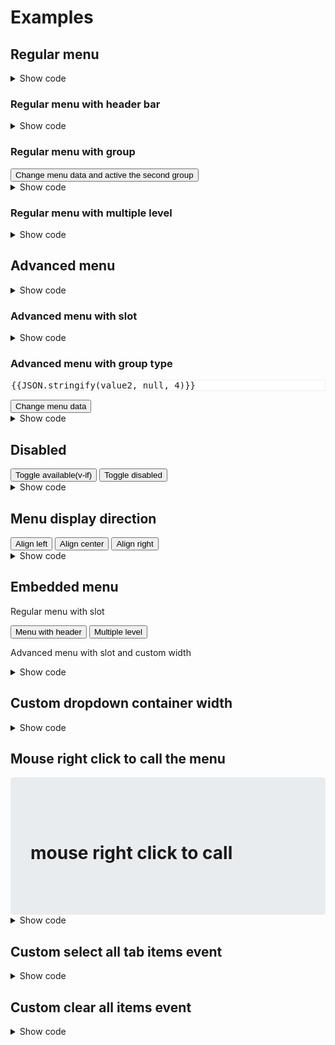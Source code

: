 # Examples

## Regular menu

<div class="my-3">
  <ClientOnly>
    <vue-select-menu :data="menu" type="regular" @show="showLog" @hide="hideLog">
      <template #row="{ row }">
        <span>
          <fa-icon class="fa-lg mr-2" :icon="row.icon.split(',')" v-if="row.icon" />
          &nbsp;
          <span v-html="row.content"></span>
        </span>
      </template>
    </vue-select-menu>
  </ClientOnly>
</div>

<details>
  <summary>Show code</summary>

```vue
<template>
  <vue-select-menu :data="menu" type="regular" @show="showLog" @hide="hideLog">
    <template #row="{ row }">
      <span>
        <fa-icon class="fa-lg mr-2" :icon="row.icon.split(',')" v-if="row.icon" />
        &nbsp;
        <span v-html="row.content"></span>
      </span>
    </template>
  </vue-select-menu>
</template>

<script>
import { VueSelectMenu } from "@therunninghub/vue-select-menu"
import '@therunninghub/vue-select-menu/dist/VueSelectMenu.css'

export default {
  components: { VueSelectMenu },
  data: () => ({
    menu: [
      { content: '163 NetEase', url: 'http://www.163.com' },
      { content: 'Sina', url: 'http://www.sina.com' },
      { content: 'sm-divider' },
      { content: 'GitHub', icon: 'fab,github', url: 'https://github.com' },
      { content: 'Reddit', icon: 'fab,reddit', url: 'https://www.reddit.com' },
      { content: 'Facebook', icon: 'fab,facebook', url: 'https://www.facebook.com', disabled: true },
      { content: 'Twitter', icon: 'fab,twitter', url: 'https://twitter.com', disabled: true },
      { content: 'sm-divider' },
      { content: 'Click this menu item to trigger your callback', callback: this.doSome }
    ]
  }),
  methods: {
    showLog() {
      console.log('show')
    },
    hideLog() {
      console.log('hide')
    }
  }
};
</script>
```

</details>

### Regular menu with header bar

<div class="my-3">
  <ClientOnly>
    <vue-select-menu :data="menu" type="regular" title="Menu with header" />
  </ClientOnly>
</div>

<details>
  <summary>Show code</summary>

```vue
<template>
  <vue-select-menu :data="menu" type="regular" title="Menu with header" />
</template>

<script>
import { VueSelectMenu } from "@therunninghub/vue-select-menu"
import '@therunninghub/vue-select-menu/dist/VueSelectMenu.css'

export default {
  components: { VueSelectMenu },
  data: () => ({
    menu: [
      { content: '163 NetEase', url: 'http://www.163.com' },
      { content: 'Sina', url: 'http://www.sina.com' },
      { content: 'sm-divider' },
      { content: 'GitHub', icon: 'fab,github', url: 'https://github.com' },
      { content: 'Reddit', icon: 'fab,reddit', url: 'https://www.reddit.com' },
      { content: 'Facebook', icon: 'fab,facebook', url: 'https://www.facebook.com', disabled: true },
      { content: 'Twitter', icon: 'fab,twitter', url: 'https://twitter.com', disabled: true },
      { content: 'sm-divider' },
      { content: 'Click this menu item to trigger your callback', callback: this.doSome }
    ]
  })
};
</script>
```

</details>

### Regular menu with group

<div class="my-3">
  <ClientOnly>
    <vue-select-menu :data="groupMenu" type="regular"/>
  </ClientOnly>
</div>
<div class="my-3">
  <ClientOnly>
    <vue-select-menu :data="groupMenu2" type="regular" :activeGroup="activeGroup" :embed="true" />
  </ClientOnly>
</div>
<div class="my-3">
  <button type="button" class="btn btn-danger" @click="changeGroupData">Change menu data and active the second group</button>
</div>

<details>
  <summary>Show code</summary>

```vue
<template>
  <vue-select-menu :data="groupMenu" type="regular" />
</template>

<script>
import { VueSelectMenu } from "@therunninghub/vue-select-menu"
import '@therunninghub/vue-select-menu/dist/VueSelectMenu.css'

export default {
  components: { VueSelectMenu },
  data: () => ({
    groupMenu: [
      {
        title: 'Sports',
        list: [
          { content: 'Fivb', url: 'http://www.fivb.com/' },
          { content: 'Fifa', url: 'http://www.fifa.com/' },
          { content: 'sm-divider' },
          { content: 'NBA official site', url: 'http://www.nba.com' },
          { content: 'Chicago Bulls', url: 'http://www.nba.com/bulls/' },
          { content: 'Los Angeles Lakers', url: 'www.nba.com/lakers/' }
        ]
      }, {
        title: 'News',
        list: [
          { content: 'BBC', url: 'http://www.bbc.com/news' },
          { content: 'CNN', url: 'http://www.cnn.com' },
          { content: 'sm-divider' },
          { content: 'Xinhua', url: 'http://www.xinhuanet.com' }
        ]
      }, {
        title: 'Technology',
        list: [
          { content: 'Github', url: 'https://github.com' },
          { content: 'StackOverflow', url: 'https://stackoverflow.com/' },
          { content: 'sm-divider' },
          { content: 'Reddit', url: 'https://www.reddit.com' }
        ]
      }, {
        title: 'Social',
        list: [
          { content: 'Facebook', url: 'https://www.facebook.com' },
          { content: 'Twitter', url: 'https://twitter.com' }
        ]
      }
    ]
  })
};
</script>
```

</details>

### Regular menu with multiple level

<div class="my-3">
  <ClientOnly>
    <vue-select-menu :data="multiLevel" type="regular" >
      <template v-slot="{ show, disabled }">
        <button type="button" class="btn btn-primary">
          SelectMenu (show: <b v-text="show"></b>, disabled: <b v-text="disabled"></b>)
        </button>
      </template>
    </vue-select-menu>
  </ClientOnly>
</div>

<details>
  <summary>Show code</summary>

```vue
<template>
  <vue-select-menu :data="multiLevel" type="regular" >
    <template v-slot="{ show, disabled }">
      <button type="button" class="btn btn-primary">
        SelectMenu (show: <b v-text="show"></b>, disabled: <b v-text="disabled"></b>)
      </button>
    </template>
  </vue-select-menu>
</template>

<script>
import { VueSelectMenu } from "@therunninghub/vue-select-menu"
import '@therunninghub/vue-select-menu/dist/VueSelectMenu.css'

export default {
  components: { VueSelectMenu },
  data: () => ({
    multiLevel: [
      { content: 'Sports news website',
        icon: 'fab,github',
        children: [
          { content: 'Fivb', url: 'http://www.fivb.com/' },
          { content: 'Fifa', url: 'http://www.fifa.com/' },
          { content: 'NBA',
            children: [
              { content: 'NBA official site', url: 'http://www.nba.com' },
              { content: 'Chicago Bulls', icon: 'fab,github', url: 'http://www.nba.com/bulls/' },
              { content: 'Los Angeles Lakers',
                children: [
                  { content: 'NBA official site', url: 'http://www.nba.com' },
                  { content: 'Chicago Bulls', url: 'http://www.nba.com/bulls/' },
                  { content: 'Los Angeles Lakers111', url: 'www.nba.com/lakers/' }
                ] }
            ] }
        ] },
      { content: 'sm-divider' },
      { content: 'News',
        children: [
          { content: 'BBC', url: 'http://www.bbc.com/news' },
          { content: 'CNN', url: 'http://www.cnn.com' },
          { content: 'Xinhua', url: 'http://www.xinhuanet.com' }
        ] },
      { content: 'Technology',
        children: [
          { content: 'Github', url: 'https://github.com' },
          { content: 'StackOverflow', url: 'https://stackoverflow.com/' },
          { content: 'Reddit', url: 'https://www.reddit.com' }
        ] },
      { content: 'Social',
        children: [
          { content: 'Facebook', url: 'https://www.facebook.com' },
          { content: 'Twitter', url: 'https://twitter.com' }
        ] }
    ]
  })
};
</script>
```

</details>

## Advanced menu

<div class="my-3">
  <ClientOnly>
    <vue-select-menu :data="listData" v-model="value1" />
  </ClientOnly>
</div>

<details>
  <summary>Show code</summary>

```vue
<template>
  <vue-select-menu :data="listData" v-model="value1" />
</template>

<script>
import { VueSelectMenu } from "@therunninghub/vue-select-menu"
import '@therunninghub/vue-select-menu/dist/VueSelectMenu.css'

export default {
  components: { VueSelectMenu },
  data: () => ({
    value1: '7',
    listData: [
      { id: 1, name: 'Chinese' },
      { id: 2, name: 'English' },
      { id: 3, name: 'Spanish (Español)'},
      { id: 4, name: 'French (Français)'},
      { id: 5, name: 'Persian'},
      { id: 6, name: 'Japanese'},
      { id: 7, name: 'Vietnamese'},
    ],
  })
};
</script>
```
</details>

### Advanced menu with slot

<div class="my-3">
  <ClientOnly>
    <vue-select-menu :data="listData" :max-selected="3" :multiple="true" :width="200">
      <template #row="{ row }">
        <div v-html="`${row.name} (${row.countryCode})`"></div>
      </template>
    </vue-select-menu>
  </ClientOnly>
</div>

<details>
  <summary>Show code</summary>

```vue
<template>
  <vue-select-menu :data="listData" :max-selected="3" :multiple="true">
    <template #row="{ row }">
      <div v-html="`${row.name} (${row.desc})`"></div>
    </template>
  </vue-select-menu>
</template>

<script>
import { VueSelectMenu } from "@therunninghub/vue-select-menu"
import '@therunninghub/vue-select-menu/dist/VueSelectMenu.css'

export default {
  components: { VueSelectMenu },
  data: () => ({
    value1: '7',
    listData: [
      { id: 1, name: 'Chinese' },
      { id: 2, name: 'English' },
      { id: 3, name: 'Spanish (Español)'},
      { id: 4, name: 'French (Français)'},
      { id: 5, name: 'Persian'},
      { id: 6, name: 'Japanese'},
      { id: 7, name: 'Vietnamese'},
    ],
  })
};
</script>
```
</details>

### Advanced menu with group type

<pre style="background-color: #fff; border: 1px solid #eee">{{JSON.stringify(value2, null, 4)}}</pre>

<div class="my-3">
  <ClientOnly>
    <vue-select-menu :data="groupData" :max-selected="3" :multiple="true" key-field="id" v-model="value2" />
  </ClientOnly>
</div>
<div class="my-3">
  <ClientOnly>
    <vue-select-menu
      :data="groupMenu3"
      :multiple="true"
      :group="true"
      :embed="true"
      :query="false"
    />
  </ClientOnly>
</div>
<div class="my-3">
  <button type="button" class="btn btn-danger" @click="changeAdvancedGroupData">Change menu data</button>
</div>

<details>
  <summary>Show code</summary>

```vue
<template>
  <vue-select-menu :data="groupData" :max-selected="3" :multiple="true" key-field="id" v-model="value2" />
</template>

<script>
import { VueSelectMenu } from "@therunninghub/vue-select-menu"
import '@therunninghub/vue-select-menu/dist/VueSelectMenu.css'

export default {
  components: { VueSelectMenu },
  data: () => ({
    value2: '3,5,17',
    groupData: [{
      title: 'East',
      list: [
        { id: 1, name: 'Chicago Bulls', desc: '芝加哥公牛', abbr: 'CHI' },
        { id: 2, name: 'Cleveland Cavaliers', desc: '克里夫兰骑士', abbr: 'CLE' },
        { id: 3, name: 'Detroit Pistons', desc: '底特律活塞', abbr: 'DET' },
        { id: 4, name: 'Indiana Pacers', desc: '印第安纳步行者', abbr: 'IND' },
        { id: 5, name: 'Milwaukee Bucks', desc: '密尔沃基雄鹿', abbr: 'MIL' },
        { id: 6, name: 'Brooklyn Nets', desc: '布鲁克林篮网', abbr: 'BKN' },
        { id: 7, name: 'Boston Celtics', desc: '波士顿凯尔特人', abbr: 'BOS' },
        { id: 8, name: 'New York Knicks', desc: '纽约尼克斯', abbr: 'NYK' },
        { id: 9, name: 'Philadelphia 76ers', desc: '费城76人', abbr: 'PHI' },
        { id: 10, name: 'Toronto Raptors', desc: '多伦多猛龙', abbr: 'TOR' },
        { id: 11, name: 'Atlanta Hawks', desc: '亚特兰大老鹰', abbr: 'ATL' },
        { id: 12, name: 'Charlotte Hornets', desc: '夏洛特黄蜂', abbr: 'CHA' },
        { id: 13, name: 'Miami Heat', desc: '迈阿密热火', abbr: 'MIA' },
        { id: 14, name: 'Orlando Magic', desc: '奥兰多魔术', abbr: 'ORL' },
        { id: 15, name: 'Washington Wizards', desc: '华盛顿奇才', abbr: 'WAS' }
      ]
    }, {
      title: 'West',
      list: [
        { id: 16, name: 'Denver Nuggets', desc: '丹佛掘金', abbr: 'DEN' },
        { id: 17, name: 'Minnesota Timberwolves', desc: '明尼苏达森林狼', abbr: 'MIN' },
        { id: 18, name: 'Oklahoma City Thunder', desc: '俄克拉荷马雷霆', abbr: 'OKC' },
        { id: 19, name: 'Portland Trail Blazers', desc: '波特兰开拓者', abbr: 'POR' },
        { id: 20, name: 'Utah Jazz', desc: '犹他爵士', abbr: 'UTA' },
        { id: 21, name: 'Golden State Warriors', desc: '金州勇士', abbr: 'GSW' },
        { id: 22, name: 'Los Angeles Clippers', desc: '洛杉矶快船', abbr: 'LAC' },
        { id: 23, name: 'Los Angeles Lakers', desc: '洛杉矶湖人', abbr: 'LAL' },
        { id: 24, name: 'Phoenix Suns', desc: '菲尼克斯太阳', abbr: 'PHX' },
        { id: 25, name: 'Sacramento Kings', desc: '萨克拉门托国王', abbr: 'SAC' },
        { id: 26, name: 'Dallas Mavericks', desc: '达拉斯小牛', abbr: 'DAL' },
        { id: 27, name: 'Houston Rockets', desc: '休斯顿火箭', abbr: 'HOU' },
        { id: 28, name: 'Memphis Grizzlies', desc: '孟菲斯灰熊', abbr: 'MEM' },
        { id: 29, name: 'New Orleans Pelicans', desc: '新奥尔良鹈鹕', abbr: 'NOP' },
        { id: 30, name: 'San Antonio Spurs', desc: '圣安东尼奥马刺', abbr: 'SAS' }
      ] }
    ],
  })
};
</script>
```
</details>

## Disabled
<div class="my-3">
  <button type="button" class="btn btn-danger mr-3" @click="available = !available">Toggle available(v-if)</button>
  <button type="button" class="btn btn-outline-secondary" @click="disabled = !disabled">Toggle disabled</button>
</div>

<ClientOnly>
  <vue-select-menu class="my-3" :data="listData" :disabled="disabled" @values="values" v-if="available" />
</ClientOnly>

<div class="mb-3">
  <div v-for="log in logs" :key="log.id">
    <div v-text="JSON.stringify(log)"></div>
  </div>
</div>

<details>
  <summary>Show code</summary>

```vue
<template>
  <vue-select-menu :data="listData" :disabled="disabled" @values="values" v-if="available" />
</template>

<script>
import { VueSelectMenu } from "@therunninghub/vue-select-menu"
import '@therunninghub/vue-select-menu/dist/VueSelectMenu.css'

export default {
  components: { VueSelectMenu },
  data: () => ({
    disabled: false,
    available: true,
    listData: [
      { id: 1, name: 'Chinese' },
      { id: 2, name: 'English' },
      { id: 3, name: 'Spanish (Español)'},
      { id: 4, name: 'French (Français)'},
      { id: 5, name: 'Persian'},
      { id: 6, name: 'Japanese'},
      { id: 7, name: 'Vietnamese'},
    ],
  }),
  methods: {
    values (data) {
      if (data && data.length) {
        console.log(data)
      }
    }
  }
};
</script>
```
</details>

## Menu display direction

<div>
  <ClientOnly>
    <vue-select-menu class="my-3" :data="menu" type="regular" align="left">
      <button class="btn btn-primary mr-3" type="button">Align left</button>
    </vue-select-menu>
    <vue-select-menu class="my-3" :data="menu" type="regular" align="center">
      <button class="btn btn-secondary mr-3" type="button">Align center</button>
    </vue-select-menu>
    <vue-select-menu class="my-3" :data="menu" type="regular" align="right">
      <button class="btn btn-danger" type="button">Align right</button>
    </vue-select-menu>
  </ClientOnly>
</div>

<details>
  <summary>Show code</summary>

```vue
<template>
  <div>
    <vue-select-menu class="my-3" :data="menu" type="regular" align="left">
      <button type="button">Align left</button>
    </vue-select-menu>
    <vue-select-menu class="my-3" :data="menu" type="regular" align="center">
      <button type="button">Align center</button>
    </vue-select-menu>
    <vue-select-menu class="my-3" :data="menu" type="regular" align="right">
      <button type="button">Align right</button>
    </vue-select-menu>
  </div>
</template>

<script>
import VueSelectMenu from "@therunninghub/vue-select-menu"
import '@therunninghub/vue-select-menu/dist/VueSelectMenu.css'

export default {
  components: { VueSelectMenu },
  data: () => ({
    menu: [
      { content: '163 NetEase', url: 'http://www.163.com' },
      { content: 'Sina', url: 'http://www.sina.com' },
      { content: 'sm-divider' },
      { content: 'GitHub', icon: 'fab,github', url: 'https://github.com' },
      { content: 'Reddit', icon: 'fab,reddit', url: 'https://www.reddit.com' },
      { content: 'Facebook', icon: 'fab,facebook', url: 'https://www.facebook.com', disabled: true },
      { content: 'Twitter', icon: 'fab,twitter', url: 'https://twitter.com', disabled: true },
      { content: 'sm-divider' },
      { content: 'Click this menu item to trigger your callback', callback: this.doSome }
    ],
  })
};
</script>
```

</details>

## Embedded menu

<div class="my-3 row">
  <div class="col-md-6">
    <p>Regular menu with slot</p>
    <p>
      <button type="button" class="btn btn-secondary mr-3" @click="changeData">Menu with header</button>
      <button type="button" class="btn btn-secondary" @click="toMultipleLevel">Multiple level</button>
    </p>
    <ClientOnly>
      <vue-select-menu :data="dynamic" type="regular" :embed="true" >
        <!-- use slot to custom rendering menu row -->
        <template #row="{ row }">
          <span>
            <span v-if="row.icon">(icon: {{row.icon}})</span>
            <span v-html="row.content"></span>
          </span>
        </template>
      </vue-select-menu>
    </ClientOnly>
  </div>
  <div class="col-md-6">
    <p>Advanced menu with slot and custom width</p>
    <ClientOnly>
      <vue-select-menu :data="groupData"
                    :embed="true"
                    :multiple="true"
                    :width="250"
                    key-field="id"
                    v-model="value2" >
        <template #row="{ row }">
          {{row.name}} {{row.desc}}
        </template>
      </vue-select-menu>
    </ClientOnly>
  </div>
</div>

<details>
  <summary>Show code</summary>

```vue
<template>
  <div class="row">
    <div class="col-md-6">
      <p>Regular menu with slot</p>
      <p>
        <button type="button" class="btn btn-secondary mr-3" @click="changeData">Menu with header</button>
        <button type="button" class="btn btn-secondary" @click="toMultipleLevel">Multiple level</button>
      </p>
      <vue-select-menu :data="dynamic" type="regular" :embed="true" >
        <!-- use slot to custom rendering menu row -->
        <template #row="{ row }">
          <span>
            <span v-if="row.icon">(icon: {{row.icon}})</span>
            <span v-html="row.content"></span>
          </span>
        </template>
      </vue-select-menu>
    </div>
    <div class="col-md-6">
      <p>Advanced menu with slot and custom width</p>
      <vue-select-menu :data="groupData"
                    :embed="true"
                    :multiple="true"
                    :width="250"
                    key-field="id"
                    v-model="value2" >
        <template #row="{ row }">
          {{row.name}} {{row.desc}}
        </template>
      </vue-select-menu>
    </div>
  </div>
</template>

<script>
import { VueSelectMenu } from "@therunninghub/vue-select-menu"
import '@therunninghub/vue-select-menu/dist/VueSelectMenu.css'

export default {
  components: { VueSelectMenu },
  data: () => ({
    value2: '3,5,17',
    dynamic: [],
    groupData: [{
      title: 'East',
      list: [
        { id: 1, name: 'Chicago Bulls', desc: '芝加哥公牛', abbr: 'CHI' },
        { id: 2, name: 'Cleveland Cavaliers', desc: '克里夫兰骑士', abbr: 'CLE' },
        { id: 3, name: 'Detroit Pistons', desc: '底特律活塞', abbr: 'DET' },
        { id: 4, name: 'Indiana Pacers', desc: '印第安纳步行者', abbr: 'IND' },
        { id: 5, name: 'Milwaukee Bucks', desc: '密尔沃基雄鹿', abbr: 'MIL' },
        { id: 6, name: 'Brooklyn Nets', desc: '布鲁克林篮网', abbr: 'BKN' },
        { id: 7, name: 'Boston Celtics', desc: '波士顿凯尔特人', abbr: 'BOS' },
        { id: 8, name: 'New York Knicks', desc: '纽约尼克斯', abbr: 'NYK' },
        { id: 9, name: 'Philadelphia 76ers', desc: '费城76人', abbr: 'PHI' },
        { id: 10, name: 'Toronto Raptors', desc: '多伦多猛龙', abbr: 'TOR' },
        { id: 11, name: 'Atlanta Hawks', desc: '亚特兰大老鹰', abbr: 'ATL' },
        { id: 12, name: 'Charlotte Hornets', desc: '夏洛特黄蜂', abbr: 'CHA' },
        { id: 13, name: 'Miami Heat', desc: '迈阿密热火', abbr: 'MIA' },
        { id: 14, name: 'Orlando Magic', desc: '奥兰多魔术', abbr: 'ORL' },
        { id: 15, name: 'Washington Wizards', desc: '华盛顿奇才', abbr: 'WAS' }
      ]
    }, {
      title: 'West',
      list: [
        { id: 16, name: 'Denver Nuggets', desc: '丹佛掘金', abbr: 'DEN' },
        { id: 17, name: 'Minnesota Timberwolves', desc: '明尼苏达森林狼', abbr: 'MIN' },
        { id: 18, name: 'Oklahoma City Thunder', desc: '俄克拉荷马雷霆', abbr: 'OKC' },
        { id: 19, name: 'Portland Trail Blazers', desc: '波特兰开拓者', abbr: 'POR' },
        { id: 20, name: 'Utah Jazz', desc: '犹他爵士', abbr: 'UTA' },
        { id: 21, name: 'Golden State Warriors', desc: '金州勇士', abbr: 'GSW' },
        { id: 22, name: 'Los Angeles Clippers', desc: '洛杉矶快船', abbr: 'LAC' },
        { id: 23, name: 'Los Angeles Lakers', desc: '洛杉矶湖人', abbr: 'LAL' },
        { id: 24, name: 'Phoenix Suns', desc: '菲尼克斯太阳', abbr: 'PHX' },
        { id: 25, name: 'Sacramento Kings', desc: '萨克拉门托国王', abbr: 'SAC' },
        { id: 26, name: 'Dallas Mavericks', desc: '达拉斯小牛', abbr: 'DAL' },
        { id: 27, name: 'Houston Rockets', desc: '休斯顿火箭', abbr: 'HOU' },
        { id: 28, name: 'Memphis Grizzlies', desc: '孟菲斯灰熊', abbr: 'MEM' },
        { id: 29, name: 'New Orleans Pelicans', desc: '新奥尔良鹈鹕', abbr: 'NOP' },
        { id: 30, name: 'San Antonio Spurs', desc: '圣安东尼奥马刺', abbr: 'SAS' }
      ] }
    ],
  }),
  methods: {
    changeData() {
      this.dynamic = this.headerMenu
    },
    toMultipleLevel() {
      this.dynamic = this.multiLevel
    }
  }
};
</script>
```

</details>

## Custom dropdown container width

<ClientOnly>
  <vue-select-menu class="my-3" :data="listData" :width="300" />
</ClientOnly>

<details>
  <summary>Show code</summary>

```vue
<template>
  <vue-select-menu :data="groupData" :width="300" />
</template>

<script>
import { VueSelectMenu } from "@therunninghub/vue-select-menu"
import '@therunninghub/vue-select-menu/dist/VueSelectMenu.css'

export default {
  components: { VueSelectMenu },
  data: () => ({
    groupData: [{
      title: 'East',
      list: [
        { id: 1, name: 'Chicago Bulls', desc: '芝加哥公牛', abbr: 'CHI' },
        { id: 2, name: 'Cleveland Cavaliers', desc: '克里夫兰骑士', abbr: 'CLE' },
        { id: 3, name: 'Detroit Pistons', desc: '底特律活塞', abbr: 'DET' },
        { id: 4, name: 'Indiana Pacers', desc: '印第安纳步行者', abbr: 'IND' },
        { id: 5, name: 'Milwaukee Bucks', desc: '密尔沃基雄鹿', abbr: 'MIL' },
        { id: 6, name: 'Brooklyn Nets', desc: '布鲁克林篮网', abbr: 'BKN' },
        { id: 7, name: 'Boston Celtics', desc: '波士顿凯尔特人', abbr: 'BOS' },
        { id: 8, name: 'New York Knicks', desc: '纽约尼克斯', abbr: 'NYK' },
        { id: 9, name: 'Philadelphia 76ers', desc: '费城76人', abbr: 'PHI' },
        { id: 10, name: 'Toronto Raptors', desc: '多伦多猛龙', abbr: 'TOR' },
        { id: 11, name: 'Atlanta Hawks', desc: '亚特兰大老鹰', abbr: 'ATL' },
        { id: 12, name: 'Charlotte Hornets', desc: '夏洛特黄蜂', abbr: 'CHA' },
        { id: 13, name: 'Miami Heat', desc: '迈阿密热火', abbr: 'MIA' },
        { id: 14, name: 'Orlando Magic', desc: '奥兰多魔术', abbr: 'ORL' },
        { id: 15, name: 'Washington Wizards', desc: '华盛顿奇才', abbr: 'WAS' }
      ]
    }, {
      title: 'West',
      list: [
        { id: 16, name: 'Denver Nuggets', desc: '丹佛掘金', abbr: 'DEN' },
        { id: 17, name: 'Minnesota Timberwolves', desc: '明尼苏达森林狼', abbr: 'MIN' },
        { id: 18, name: 'Oklahoma City Thunder', desc: '俄克拉荷马雷霆', abbr: 'OKC' },
        { id: 19, name: 'Portland Trail Blazers', desc: '波特兰开拓者', abbr: 'POR' },
        { id: 20, name: 'Utah Jazz', desc: '犹他爵士', abbr: 'UTA' },
        { id: 21, name: 'Golden State Warriors', desc: '金州勇士', abbr: 'GSW' },
        { id: 22, name: 'Los Angeles Clippers', desc: '洛杉矶快船', abbr: 'LAC' },
        { id: 23, name: 'Los Angeles Lakers', desc: '洛杉矶湖人', abbr: 'LAL' },
        { id: 24, name: 'Phoenix Suns', desc: '菲尼克斯太阳', abbr: 'PHX' },
        { id: 25, name: 'Sacramento Kings', desc: '萨克拉门托国王', abbr: 'SAC' },
        { id: 26, name: 'Dallas Mavericks', desc: '达拉斯小牛', abbr: 'DAL' },
        { id: 27, name: 'Houston Rockets', desc: '休斯顿火箭', abbr: 'HOU' },
        { id: 28, name: 'Memphis Grizzlies', desc: '孟菲斯灰熊', abbr: 'MEM' },
        { id: 29, name: 'New Orleans Pelicans', desc: '新奥尔良鹈鹕', abbr: 'NOP' },
        { id: 30, name: 'San Antonio Spurs', desc: '圣安东尼奥马刺', abbr: 'SAS' }
      ] }
    ],
  })
};
</script>
```

</details>

## Mouse right click to call the menu
<ClientOnly>
  <div class="my-3">
    <vue-select-menu :data="menu" type="regular" :full-width="true" :right-click="true" >
      <div class="jumbotron text-center" style="margin: 0;">
        <h1><i class="fa fa-fw fa-mouse-pointer"></i> mouse right click to call</h1>
      </div>
    </vue-select-menu>
  </div>
</ClientOnly>

<details>
  <summary>Show code</summary>

```vue
<template>
  <vue-select-menu class="my-3" :data="menu" type="regular" :full-width="true" :right-click="true" >
    <div class="jumbotron text-center" style="margin: 0;">
      <h1><i class="fa fa-fw fa-mouse-pointer"></i> mouse right click to call</h1>
    </div>
  </vue-select-menu>
</template>

<script>
import { VueSelectMenu } from "@therunninghub/vue-select-menu"
import '@therunninghub/vue-select-menu/dist/VueSelectMenu.css'

export default {
  components: { VueSelectMenu },
  data: () => ({
    menu: [
      { content: '163 NetEase', url: 'http://www.163.com' },
      { content: 'Sina', url: 'http://www.sina.com' },
      { content: 'sm-divider' },
      { content: 'GitHub', icon: 'fab,github', url: 'https://github.com' },
      { content: 'Reddit', icon: 'fab,reddit', url: 'https://www.reddit.com' },
      { content: 'Facebook', icon: 'fab,facebook', url: 'https://www.facebook.com', disabled: true },
      { content: 'Twitter', icon: 'fab,twitter', url: 'https://twitter.com', disabled: true },
      { content: 'sm-divider' },
      { content: 'Click this menu item to trigger your callback', callback: this.doSome }
    ],
  })
};
</script>
```

</details>

## Custom select all tab items event
<div class="my-3">
  <ClientOnly>
    <vue-select-menu
      :data="groupMenu3"
      :multiple="true"
      :group="true"
      :select-all-tab-items-events="['select']"
      @select="showSelectLogs"
    />
  </ClientOnly>
</div>

<div class="mb-3">
  <div v-for="log in selectLogs" :key="log.id">
    <div v-text="log"></div>
  </div>
</div>

<details>
  <summary>Show code</summary>

```vue
<template>
  <vue-select-menu :data="groupMenu3" :multiple="true" :group="true" :select-all-tab-items-events="['select']" @select="showSelectLogs" />
</template>

<script>
import { VueSelectMenu } from "@therunninghub/vue-select-menu"
import '@therunninghub/vue-select-menu/dist/VueSelectMenu.css'

export default {
  components: { VueSelectMenu },
  data: () => ({
    groupMenu3: [{
      title: 'Sports',
      list: [
        { id: 1, name: 'Fivb' },
        { id: 2, name: 'Fifa' },
        { id: 3, name: 'NBA official site' },
        { id: 4, name: 'Chicago Bulls' },
        { id: 5, name: 'Los Angeles Lakers' }
      ]
    }, {
      title: 'News',
      list: [
        { id: 6, name: 'BBC' },
        { id: 7, name: 'CNN' },
        { id: 8, name: 'Xinhua' }
      ] }
    ],
  }),
  methods: {
    showSelectLogs (data) {
      this.selectLogs.push(`Event: 'select' | Data: ${JSON.stringify(data)}`)
    },
  }
};
</script>
```
</details>

## Custom clear all items event
<div class="my-3">
  <ClientOnly>
    <vue-select-menu
      :data="groupMenu3"
      :multiple="true"
      :group="true"
      :clear-all-events="['unselect']"
      @unselect="showUnselectLogs"
    />
  </ClientOnly>
</div>

<div class="mb-3">
  <div v-for="log in unselectLogs" :key="log.id">
    <div v-text="log"></div>
  </div>
</div>

<details>
  <summary>Show code</summary>

```vue
<template>
  <vue-select-menu :data="groupMenu3" :multiple="true" :group="true" :clear-all-events="['unselect']" @unselect="showUnselectLogs" />
</template>

<script>
import { VueSelectMenu } from "@therunninghub/vue-select-menu"
import '@therunninghub/vue-select-menu/dist/VueSelectMenu.css'

export default {
  components: { VueSelectMenu },
  data: () => ({
    groupMenu3: [{
      title: 'Sports',
      list: [
        { id: 1, name: 'Fivb' },
        { id: 2, name: 'Fifa' },
        { id: 3, name: 'NBA official site' },
        { id: 4, name: 'Chicago Bulls' },
        { id: 5, name: 'Los Angeles Lakers' }
      ]
    }, {
      title: 'News',
      list: [
        { id: 6, name: 'BBC' },
        { id: 7, name: 'CNN' },
        { id: 8, name: 'Xinhua' }
      ] }
    ],
  }),
  methods: {
    showSelectLogs (data) {
      this.selectLogs.push(`Event: 'unselect' | Data: ${JSON.stringify(data)}`)
    },
  }
};
</script>
```
</details>

<!-- Script section -->
<script>
export default {
  name: 'examples',
  data() {
    return {
      value1: '7',
      value2: '3,5,17',
      dynamic: [],
      activeGroup: 3,
      logs: [],
      selectLogs: [],
      unselectLogs: [],
      disabled: false,
      available: true,
      groupData: [{
        title: 'East',
        list: [
          { id: 1, name: 'Chicago Bulls', desc: '芝加哥公牛', abbr: 'CHI' },
          { id: 2, name: 'Cleveland Cavaliers', desc: '克里夫兰骑士', abbr: 'CLE' },
          { id: 3, name: 'Detroit Pistons', desc: '底特律活塞', abbr: 'DET' },
          { id: 4, name: 'Indiana Pacers', desc: '印第安纳步行者', abbr: 'IND' },
          { id: 5, name: 'Milwaukee Bucks', desc: '密尔沃基雄鹿', abbr: 'MIL' },
          { id: 6, name: 'Brooklyn Nets', desc: '布鲁克林篮网', abbr: 'BKN' },
          { id: 7, name: 'Boston Celtics', desc: '波士顿凯尔特人', abbr: 'BOS' },
          { id: 8, name: 'New York Knicks', desc: '纽约尼克斯', abbr: 'NYK' },
          { id: 9, name: 'Philadelphia 76ers', desc: '费城76人', abbr: 'PHI' },
          { id: 10, name: 'Toronto Raptors', desc: '多伦多猛龙', abbr: 'TOR' },
          { id: 11, name: 'Atlanta Hawks', desc: '亚特兰大老鹰', abbr: 'ATL' },
          { id: 12, name: 'Charlotte Hornets', desc: '夏洛特黄蜂', abbr: 'CHA' },
          { id: 13, name: 'Miami Heat', desc: '迈阿密热火', abbr: 'MIA' },
          { id: 14, name: 'Orlando Magic', desc: '奥兰多魔术', abbr: 'ORL' },
          { id: 15, name: 'Washington Wizards', desc: '华盛顿奇才', abbr: 'WAS' }
        ]
      }, {
        title: 'West',
        list: [
          { id: 16, name: 'Denver Nuggets', desc: '丹佛掘金', abbr: 'DEN' },
          { id: 17, name: 'Minnesota Timberwolves', desc: '明尼苏达森林狼', abbr: 'MIN' },
          { id: 18, name: 'Oklahoma City Thunder', desc: '俄克拉荷马雷霆', abbr: 'OKC' },
          { id: 19, name: 'Portland Trail Blazers', desc: '波特兰开拓者', abbr: 'POR' },
          { id: 20, name: 'Utah Jazz', desc: '犹他爵士', abbr: 'UTA' },
          { id: 21, name: 'Golden State Warriors', desc: '金州勇士', abbr: 'GSW' },
          { id: 22, name: 'Los Angeles Clippers', desc: '洛杉矶快船', abbr: 'LAC' },
          { id: 23, name: 'Los Angeles Lakers', desc: '洛杉矶湖人', abbr: 'LAL' },
          { id: 24, name: 'Phoenix Suns', desc: '菲尼克斯太阳', abbr: 'PHX' },
          { id: 25, name: 'Sacramento Kings', desc: '萨克拉门托国王', abbr: 'SAC' },
          { id: 26, name: 'Dallas Mavericks', desc: '达拉斯小牛', abbr: 'DAL' },
          { id: 27, name: 'Houston Rockets', desc: '休斯顿火箭', abbr: 'HOU' },
          { id: 28, name: 'Memphis Grizzlies', desc: '孟菲斯灰熊', abbr: 'MEM' },
          { id: 29, name: 'New Orleans Pelicans', desc: '新奥尔良鹈鹕', abbr: 'NOP' },
          { id: 30, name: 'San Antonio Spurs', desc: '圣安东尼奥马刺', abbr: 'SAS' }
        ] }
      ],
      listData: [
        { id: 1, name: 'Chinese', countryCode: 'CHN'  },
        { id: 2, name: 'English', countryCode: 'GBR'  },
        { id: 3, name: 'Spanish (Español)', countryCode: 'ESP' },
        { id: 4, name: 'French (Français)', countryCode: 'FRA' },
        { id: 5, name: 'Persian', countryCode: 'IRN' },
        { id: 6, name: 'Japanese', countryCode: 'JPN' },
        { id: 7, name: 'Vietnamese', countryCode: 'VIE' },
      ],
      menu: [
        { content: '163 NetEase', url: 'http://www.163.com' },
        { content: 'Sina', url: 'http://www.sina.com' },
        { content: 'sm-divider' },
        { content: 'GitHub', icon: 'fab,github', url: 'https://github.com' },
        { content: 'Reddit', icon: 'fab,reddit', url: 'https://www.reddit.com' },
        { content: 'Facebook', icon: 'fab,facebook', url: 'https://www.facebook.com', disabled: true },
        { content: 'Twitter', icon: 'fab,twitter', url: 'https://twitter.com', disabled: true },
        { content: 'sm-divider' },
        { content: 'Click this menu item to trigger your callback', callback: this.doSome }
      ],
      headerMenu: [
        { content: 'News Site', header: true },
        { content: '163 NetEase', url: 'http://www.163.com' },
        { content: 'Sina', url: 'http://www.sina.com' },
        { content: 'sm-divider' },
        { content: 'Technology Site', header: true },
        { content: 'GitHub', icon: 'fab,github', url: 'https://github.com' },
        { content: 'Reddit', icon: 'fab,reddit', url: 'https://www.reddit.com' },
        { content: 'Facebook', icon: 'fab,facebook', url: 'https://www.facebook.com', disabled: true },
        { content: 'Twitter', icon: 'fab,twitter', url: 'https://twitter.com', disabled: true },
        { content: 'sm-divider' },
        { content: 'Actions', header: true },
        { content: 'Click this menu item to trigger your callback', callback: this.doSome }
      ],
      multiLevel: [
        { content: 'Sports news website',
          icon: 'fab,github',
          children: [
            { content: 'Fivb', url: 'http://www.fivb.com/' },
            { content: 'Fifa', url: 'http://www.fifa.com/' },
            { content: 'NBA',
              children: [
                { content: 'NBA official site', url: 'http://www.nba.com' },
                { content: 'Chicago Bulls', icon: 'fab,github', url: 'http://www.nba.com/bulls/' },
                { content: 'Los Angeles Lakers',
                  children: [
                    { content: 'NBA official site', url: 'http://www.nba.com' },
                    { content: 'Chicago Bulls', url: 'http://www.nba.com/bulls/' },
                    { content: 'Los Angeles Lakers111', url: 'www.nba.com/lakers/' }
                  ] }
              ] }
          ] },
        { content: 'sm-divider' },
        { content: 'News',
          children: [
            { content: 'BBC', url: 'http://www.bbc.com/news' },
            { content: 'CNN', url: 'http://www.cnn.com' },
            { content: 'Xinhua', url: 'http://www.xinhuanet.com' }
          ] },
        { content: 'Technology',
          children: [
            { content: 'Github', url: 'https://github.com' },
            { content: 'StackOverflow', url: 'https://stackoverflow.com/' },
            { content: 'Reddit', url: 'https://www.reddit.com' }
          ] },
        { content: 'Social',
          children: [
            { content: 'Facebook', url: 'https://www.facebook.com' },
            { content: 'Twitter', url: 'https://twitter.com' }
          ] }
      ],
      groupMenu: [
        {
          title: 'Sports',
          list: [
            { content: 'Fivb', url: 'http://www.fivb.com/' },
            { content: 'Fifa', url: 'http://www.fifa.com/' },
            { content: 'sm-divider' },
            { content: 'NBA official site', url: 'http://www.nba.com' },
            { content: 'Chicago Bulls', url: 'http://www.nba.com/bulls/' },
            { content: 'Los Angeles Lakers', url: 'www.nba.com/lakers/' }
          ]
        }, {
          title: 'News',
          list: [
            { content: 'BBC', url: 'http://www.bbc.com/news' },
            { content: 'CNN', url: 'http://www.cnn.com' },
            { content: 'sm-divider' },
            { content: 'Xinhua', url: 'http://www.xinhuanet.com' }
          ]
        }, {
          title: 'Technology',
          list: [
            { content: 'Github', url: 'https://github.com' },
            { content: 'StackOverflow', url: 'https://stackoverflow.com/' },
            { content: 'sm-divider' },
            { content: 'Reddit', url: 'https://www.reddit.com' }
          ]
        }, {
          title: 'Social',
          list: [
            { content: 'Facebook', url: 'https://www.facebook.com' },
            { content: 'Twitter', url: 'https://twitter.com' }
          ]
        }
      ],
      groupMenu2: [
        {
          title: 'Sports',
          list: [
            { content: 'Fivb', url: 'http://www.fivb.com/' },
            { content: 'Fifa', url: 'http://www.fifa.com/' },
            { content: 'sm-divider' },
            { content: 'NBA official site', url: 'http://www.nba.com' },
            { content: 'Chicago Bulls', url: 'http://www.nba.com/bulls/' },
            { content: 'Los Angeles Lakers', url: 'www.nba.com/lakers/' }
          ]
        }, {
          title: 'News',
          list: [
            { content: 'BBC', url: 'http://www.bbc.com/news' },
            { content: 'CNN', url: 'http://www.cnn.com' },
            { content: 'sm-divider' },
            { content: 'Xinhua', url: 'http://www.xinhuanet.com' }
          ]
        }, {
          title: 'Technology',
          list: [
            { content: 'Github', url: 'https://github.com' },
            { content: 'StackOverflow', url: 'https://stackoverflow.com/' },
            { content: 'sm-divider' },
            { content: 'Reddit', url: 'https://www.reddit.com' }
          ]
        }, {
          title: 'Social',
          list: [
            { content: 'Facebook', url: 'https://www.facebook.com' },
            { content: 'Twitter', url: 'https://twitter.com' }
          ]
        }
      ],
      groupMenu3: [{
        title: 'Sports',
        list: [
          { id: 1, name: 'Fivb' },
          { id: 2, name: 'Fifa' },
          { id: 3, name: 'NBA official site' },
          { id: 4, name: 'Chicago Bulls' },
          { id: 5, name: 'Los Angeles Lakers' }
        ]
      }, {
        title: 'News',
        list: [
          { id: 6, name: 'BBC' },
          { id: 7, name: 'CNN' },
          { id: 8, name: 'Xinhua' }
        ] }
      ],
    }
  },
  methods: {
    doSome() {
      // console.log(this.value1);
      window.alert('you can do anything in callback!')
    },
    showLog() {
      console.log('show')
    },
    hideLog() {
      console.log('hide')
    },
    values (data) {
      if (data && data.length) {
        this.logs.push(data)
      }
    },
    showSelectLogs (data) {
      this.selectLogs.push(`Event: 'select' | Data: ${JSON.stringify(data)}`)
    },
    showUnselectLogs (data) {
      this.selectLogs.push(`Event: 'unselect' | Data: ${JSON.stringify(data)}`)
    },
    changeData() {
      this.dynamic = this.headerMenu
    },
    toMultipleLevel() {
      this.dynamic = this.multiLevel
    },
    changeGroupData() {
      this.groupMenu2 = [
        {
          title: 'Design',
          list: [
            { id: 1, content: 'Adobe' },
            { id: 2, content: 'Corel' }
          ]
        },
        {
          title: 'Game',
          list: [
            { id: 3, content: 'Riot Games' },
            { id: 4, content: 'Blizzard' }
          ]
        }
      ]
      this.activeGroup = 1
    },
    changeAdvancedGroupData() {
      this.groupMenu3 = [{
        title: 'Design',
        list: [
          { id: 1, name: 'Adobe' },
          { id: 2, name: 'Corel', disabled: true }
        ]
      }, {
        title: 'Game',
        list: [
          { id: 3, name: 'Riot Games' },
          { id: 4, name: 'Blizzard' }
        ] }
      ]
    }
  },
  mounted() {
    this.dynamic = this.menu
  }
}
</script>

<style>
.jumbotron {
  padding: 2rem 1rem;
  margin-bottom: 2rem;
  background-color: #e9ecef;
  border-radius: 0.3rem;
}

@media (min-width: 576px) {
  .jumbotron {
    padding: 4rem 2rem;
  }
}
</style>
